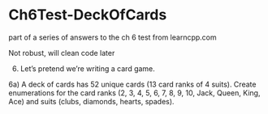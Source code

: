 # Ch6Test-DeckOfCards
part of a series of answers to the ch 6 test from learncpp.com

Not robust, will clean code later

6) Let’s pretend we’re writing a card game.

6a) A deck of cards has 52 unique cards (13 card ranks of 4 suits). Create enumerations for the card ranks (2, 3, 4, 5, 6, 7, 8, 9, 10, Jack, Queen, King, Ace) and suits (clubs, diamonds, hearts, spades).
